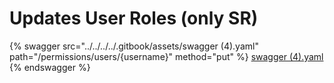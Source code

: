# Updates User Roles (only SR)

{% swagger src="../../../../.gitbook/assets/swagger (4).yaml" path="/permissions/users/{username}" method="put" %}
[swagger (4).yaml](<../../../../.gitbook/assets/swagger (4).yaml>)
{% endswagger %}
